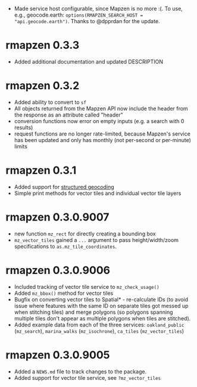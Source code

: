 * Made service host configurable, since Mapzen is no more :(. To use, e.g., geocode.earth: `options(RMAPZEN_SEARCH_HOST = "api.geocode.earth")`. Thanks to @dpprdan for the update. 

# rmapzen 0.3.3
* Added additional documentation and updated DESCRIPTION

# rmapzen 0.3.2
* Added ability to convert to `sf`
* All objects returned from the Mapzen API now include the header from the response as an attribute called "header"
* conversion functions now error on empty inputs (e.g. a search with 0 results)
* request functions are no longer rate-limited, because Mapzen's service has been updated and only has monthly (not per-second or per-minute) limits

# rmapzen 0.3.1
* Added support for [structured geocoding](https://mapzen.com/documentation/search/structured-geocoding/)
* Simple print methods for vector tiles and individual vector tile layers

# rmapzen 0.3.0.9007
* new function `mz_rect` for directly creating a bounding box
* `mz_vector_tiles` gained a `...` argument to pass height/width/zoom specifications to `as.mz_tile_coordinates`.

# rmapzen 0.3.0.9006

* Included tracking of vector tile service to `mz_check_usage()`
* Added `mz_bbox()` method for vector tiles
* Bugfix on converting vector tiles to Spatial* - re-calculate IDs (to avoid issue where features with the same ID on separate tiles got messed up when stitching tiles) and merge polygons (so polygons spanning multiple tiles don't appear as multiple polygons when tiles are stitched).
* Added example data from each of the three services: `oakland_public` (`mz_search`), `marina_walks` (`mz_isochrone`), `ca_tiles` (`mz_vector_tiles`)

# rmapzen 0.3.0.9005

* Added a `NEWS.md` file to track changes to the package.
* Added support for vector tile service, see `?mz_vector_tiles`


